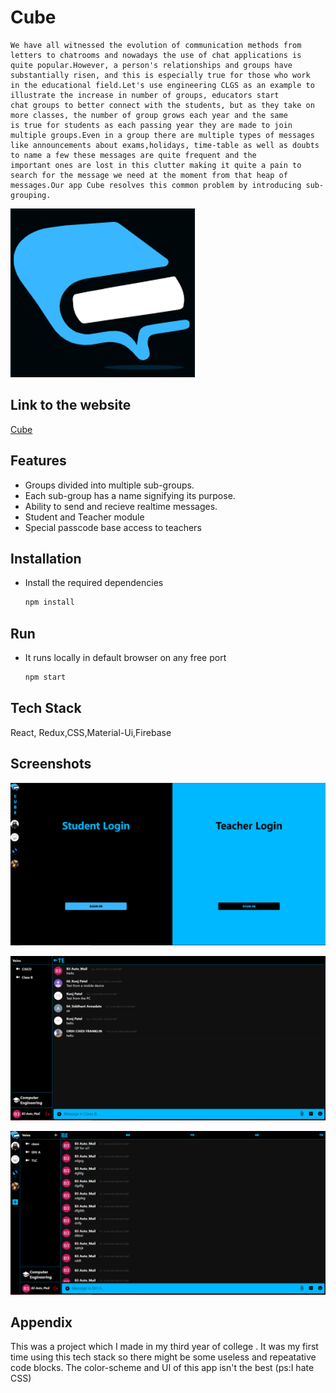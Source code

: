 
# Cube


    We have all witnessed the evolution of communication methods from letters to chatrooms and nowadays the use of chat applications is 
    quite popular.However, a person's relationships and groups have substantially risen, and this is especially true for those who work 
    in the educational field.Let's use engineering CLGS as an example to illustrate the increase in number of groups, educators start 
    chat groups to better connect with the students, but as they take on more classes, the number of group grows each year and the same 
    is true for students as each passing year they are made to join multiple groups.Even in a group there are multiple types of messages 
    like announcements about exams,holidays, time-table as well as doubts to name a few these messages are quite frequent and the 
    important ones are lost in this clutter making it quite a pain to search for the message we need at the moment from that heap of 
    messages.Our app Cube resolves this common problem by introducing sub-grouping.

![Logo](https://github.com/Kunj-Pate1/Cube/blob/main/src/img/L2.png)

## Link to the website

[Cube](https://cubechat.netlify.app/)

## Features

- Groups divided into multiple sub-groups.
- Each sub-group has a name signifying its purpose.
- Ability to send and recieve realtime messages. 
- Student and Teacher module 
- Special passcode base access to teachers


## Installation

- Install the required dependencies

    ```bash
  npm install 
    ```
## Run 

- It runs locally in default browser on any free port

    ```bash
    npm start
    ```
    
    
## Tech Stack

React, Redux,CSS,Material-Ui,Firebase




## Screenshots

![Login Page](https://github.com/Kunj-Pate1/Cube/blob/main/src/img/login-page.png) 

![Student Page](https://github.com/Kunj-Pate1/Cube/blob/main/src/img/Student-side.png)

![Prof Page](https://github.com/Kunj-Pate1/Cube/blob/main/src/img/Prof-side.png)

## Appendix

This was a project which I made in my third year of college . It was my first time using this tech stack so there might be some useless and repeatative code blocks.
The color-scheme and UI of this app isn't the best (ps:I hate CSS)
